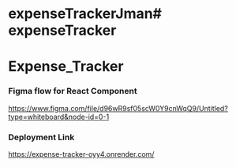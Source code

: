 # expenseTrackerJman# expenseTracker
# Expense_Tracker


### Figma flow for React Component
https://www.figma.com/file/d96wR9sf05scW0Y9cnWqQ9/Untitled?type=whiteboard&node-id=0-1

### Deployment Link
https://expense-tracker-oyy4.onrender.com/
